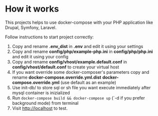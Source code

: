 # How it works

This projects helps to use docker-compose with your PHP application like Drupal, Symfony, Laravel.

Follow instructions to start project correctly:

1. Copy and rename **.env_dist** in **.env** and edit it using your settings
2. Copy and rename **config/php/example-php.ini** in **config/php/php.ini** and edit it using your config
3. Copy and rename **config/vhost/example.default.conf** in **config/vhost/default.conf** to create your virtual host
4. If you want override some docker-composer's parameters copy and rename **docker-compose.override.yml.dist** 
**docker-compose.override.yml** (use default as an example)
5. Use init-db/ to store sql or sh file you want execute immediately after mysql container is inizialized
6. Run `docker-compose build && docker-compose up` (`-d if you prefer background mode) from terminal
7. Visit [http://localhost](http://localhost) to test.

